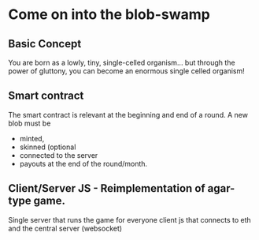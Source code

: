 # Come on into the blob-swamp


## Basic Concept

You are born as a lowly, tiny, single-celled organism... but through the power of gluttony, you can become an enormous single celled organism!


## Smart contract

The smart contract is relevant at the beginning and end of a round. A new blob must be 
- minted,
- skinned (optional 
- connected to the server
- payouts at the end of the round/month.


## Client/Server JS - Reimplementation of agar-type game.

Single server that runs the game for everyone
client js that connects to eth and the central server (websocket)



